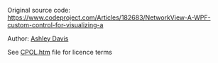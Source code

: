 Original source code: https://www.codeproject.com/Articles/182683/NetworkView-A-WPF-custom-control-for-visualizing-a

Author: [Ashley Davis](https://www.codeproject.com/script/Membership/View.aspx?mid=2484615)

See [CPOL.htm](CPOL.htm) file for licence terms
